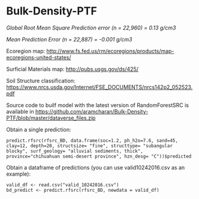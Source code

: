 # Bulk-Density-PTF

*Global Root Mean Square Prediction error (n = 22,960) = 0.13 g/cm3*

*Mean Prediction Error (n = 22,887) = -0.001 g/cm3*



Ecoregion map: http://www.fs.fed.us/rm/ecoregions/products/map-ecoregions-united-states/

Surficial Materials map: http://pubs.usgs.gov/ds/425/

Soil Structure classification: https://www.nrcs.usda.gov/Internet/FSE_DOCUMENTS/nrcs142p2_052523.pdf

Source code to builf model with the latest version of RandomForestSRC is available in https://github.com/aramcharan/Bulk-Density-PTF/blob/master/dataverse_files.zip

Obtain a single prediction: 
```
predict.rfsrc(rfsrc_BD, data.frame(soc=1.2, ph_h2o=7.6, sand=45, clay=12, depth=20, structsize= "fine", structtype= "subangular blocky", surf_geology= "alluvial sediments, thick", province="chihuahuan semi-desert province", hzn_desg= "C"))$predicted
```

Obtain a dataframe of predictions (you can use valid10242016.csv as an example):
```
valid_df <- read.csv("valid_10242016.csv")
bd_predict <- predict.rfsrc(rfsrc_BD, newdata = valid_df)
```
